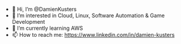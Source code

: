 - 👋 Hi, I’m @DamienKusters
- 👀 I’m interested in Cloud, Linux, Software Automation & Game Development
- 🌱 I’m currently learning AWS
- 📫 How to reach me: https://www.linkedin.com/in/damien-kusters

<!---
DamienKusters/DamienKusters is a ✨ special ✨ repository because its `README.md` (this file) appears on your GitHub profile.
You can click the Preview link to take a look at your changes.
--->
